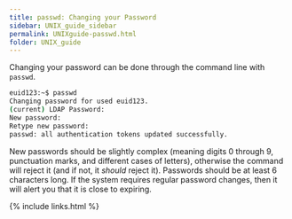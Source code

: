 ```yaml
---
title: passwd: Changing your Password
sidebar: UNIX_guide_sidebar
permalink: UNIXguide-passwd.html
folder: UNIX_guide
---
```


Changing your password can be done through the command line with `passwd`.
```bash
euid123:~$ passwd
Changing password for used euid123.
(current) LDAP Password:
New password:
Retype new password:
passwd: all authentication tokens updated successfully.
```
New passwords should be slightly complex (meaning digits 0 through 9,
    punctuation marks, and different cases of letters), otherwise the command
    will reject it (and if not, it *should* reject it).
Passwords should be at least 6 characters long.
If the system requires regular password changes, then it will alert you that
it is close to expiring.

{% include links.html %}
